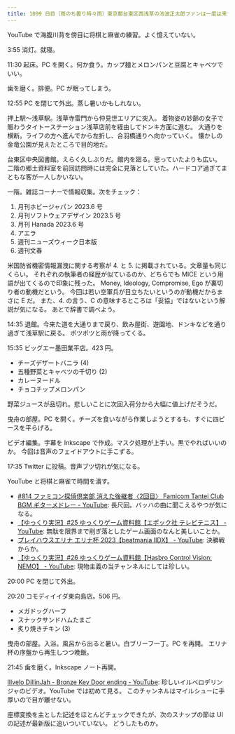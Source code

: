 ```yaml
---
title: 1099 日目（雨のち曇り時々雨）東京都台東区西浅草の池波正太郎ファンは一度は来た方がいい図書館
---
```


YouTube で海腹川背を傍目に将棋と麻雀の練習。よく憶えていない。

3:55 消灯。就寝。

11:30 起床。PC を開く。何か食う。カップ麺とメロンパンと豆腐とキャベツでいい。

歯を磨く。排便。PC が眠ってしまう。

12:55 PC を閉じて外出。蒸し暑いかもしれない。

押上駅～浅草駅。浅草寺雷門から仲見世エリアに突入。
着物姿の妙齢の女子で賑わうタイトーステーション浅草店前を経由してドンキ方面に進む。
大通りを横断。ライフの方へ進んでから左折し、合羽橋通りへ向かっていく。
懐かしの金竜公園が見えたところで目的地だ。

台東区中央図書館。えらく久しぶりだ。館内を廻る。思っていたよりも広い。
二階の郷土資料室を前回訪問時には完全に見落としていた。ハードコア過ぎてまともな客が一人しかいない。

一階。雑誌コーナーで情報収集。次をチェック：

1. 月刊ホビージャパン 2023.6 号
2. 月刊ソフトウェアデザイン 2023.5 号
3. 月刊 Hanada 2023.6 号
4. アエラ
5. 週刊ニューズウィーク日本版
6. 週刊文春

米国防省機密情報漏洩に関する考察が 4. と 5. に掲載されている。文章量も同じくらい。
それぞれの執筆者の経歴が似ているのか、どちらでも MICE という用語が出てくるので印象に残った。
Money, Ideology, Compromise, Ego が裏切り者の動機だという。
今回は若い空軍兵が目立ちたいというのが動機だからまさに E だ。
また、4. の言う、C の意味するところは「妥協」ではないという解説が気になる。
あとで辞書で調べよう。

14:35 退館。今来た道を大通りまで戻り、飲み屋街、遊園地、ドンキなどを通り過ぎて浅草駅に戻る。
ポツポツと雨が降ってくる。

15:35 ビッグエー墨田業平店。423 円。

* チーズデザートバニラ (4)
* 五種野菜とキャベツの千切り (2)
* カレーヌードル
* チョコチップメロンパン

野菜ジュースが品切れ。悲しいことに次回入荷分から大幅に値上げだそうだ。

曳舟の部屋。PC を開く。チーズを食いながら作業しようとするも、すぐに四ピースを平らげる。

ビデオ編集。字幕を Inkscape で作成。マスク処理が上手い。黒でやればいいのか。
今回は音声のフェイドアウトに手こずる。

17:35 Twitter に投稿。音声ブツ切れが気になる。

YouTube と将棋と麻雀で時間を潰す。

* [#814 ファミコン探偵倶楽部 消えた後継者〈2回目〉 Famicom Tantei Club BGM ギターメドレー - YouTube](https://www.youtube.com/watch?v=423V137u8yE):
  長尺回。バッハの曲に聞こえるやつが気になる。
* [【ゆっくり実況】#25 ゆっくりゲーム資料館【エポック社 テレビテニス】 - YouTube](https://www.youtube.com/watch?v=8VHiTwbMnaY):
  無駄を限界まで削ぎ落としたゲーム画面のなんと美しいことか。
* [プレイハウスエリナ エリナ杯 2023【beatmania IIDX】 - YouTube](https://www.youtube.com/watch?v=3jEmuJ-emyw):
  決勝戦からか。
* [【ゆっくり実況】#26 ゆっくりゲーム資料館【Hasbro Control Vision: NEMO】 - YouTube](https://www.youtube.com/watch?v=BjbVlFEwXyw):
  現物主義の当チャンネルにしては珍しい。

20:00 PC を閉じて外出。

20:20 コモディイイダ東向島店。506 円。

* メガドッグハーフ
* スナックサンドハムたまご
* 炙り焼きチキン (3)

曳舟の部屋。入浴。風呂から出ると暑い。白ブリーフ一丁。PC を再開。
エリナ杯の序盤から再生しつつ晩飯。

21:45 歯を磨く。Inkscape ノート再開。

[Illvelo DillinJah - Bronze Key Door ending - YouTube](https://www.youtube.com/watch?v=BIZblCPAKbU):
珍しいイルベロデリンジャのビデオ。YouTube では初めて見る。
このチャンネルはマイルシューに手厚いので目が離せない。

座標変換を主とした記述をほとんどチェックできたが、次のスナップの節は UI の記述が最新版に追いついていない。
どうしたものか。
